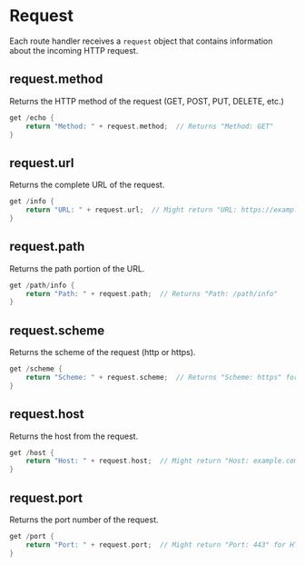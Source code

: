 # Request

Each route handler receives a `request` object that contains information about the incoming HTTP request.

## request.method

Returns the HTTP method of the request (GET, POST, PUT, DELETE, etc.)

```rust
get /echo {
    return "Method: " + request.method;  // Returns "Method: GET"
}
```

## request.url

Returns the complete URL of the request.

```rust
get /info {
    return "URL: " + request.url;  // Might return "URL: https://example.com/info?key=value"
}
```

## request.path

Returns the path portion of the URL.

```rust
get /path/info {
    return "Path: " + request.path;  // Returns "Path: /path/info"
}
```

## request.scheme

Returns the scheme of the request (http or https).

```rust
get /scheme {
    return "Scheme: " + request.scheme;  // Returns "Scheme: https" for secure requests
}
```

## request.host

Returns the host from the request.

```rust
get /host {
    return "Host: " + request.host;  // Might return "Host: example.com"
}
```

## request.port

Returns the port number of the request.

```rust
get /port {
    return "Port: " + request.port;  // Might return "Port: 443" for HTTPS
}
```
